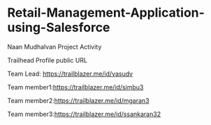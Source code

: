 # Retail-Management-Application-using-Salesforce
Naan Mudhalvan Project Activity

Trailhead Profile public URL

Team Lead: https://trailblazer.me/id/vasudv

Team member1:https://trailblazer.me/id/simbu3

Team member2:https://trailblazer.me/id/mgaran3

Team member3:https://trailblazer.me/id/ssankaran32
